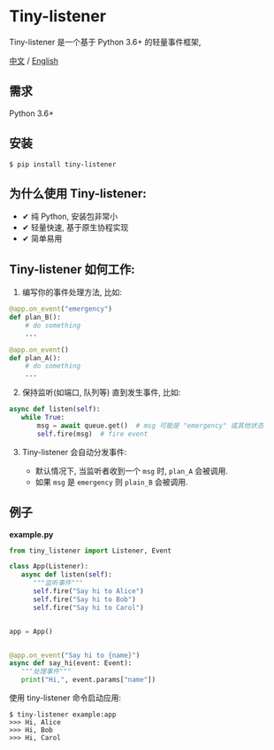 # Tiny-listener

Tiny-listener 是一个基于 Python 3.6+ 的轻量事件框架, 

[中文](README-CN.md) / [English](README.md)

## 需求

Python 3.6+

## 安装

```shell
$ pip install tiny-listener
```

## 为什么使用 Tiny-listener:

- ✔ 纯 Python, 安装包非常小
- ✔ 轻量快速, 基于原生协程实现
- ✔ 简单易用

## Tiny-listener 如何工作:

1. 编写你的事件处理方法, 比如:

```python
@app.on_event("emergency")
def plan_B():
    # do something
    ...

@app.on_event()
def plan_A():
    # do something
    ...
```

2. 保持监听(如端口, 队列等) 直到发生事件, 比如:

```python
async def listen(self):
   while True:
       msg = await queue.get()  # msg 可能是 "emergency" 或其他状态
       self.fire(msg)  # fire event
```

3. Tiny-listener 会自动分发事件:
   
   - 默认情况下, 当监听者收到一个 `msg` 时, `plan_A` 会被调用.
   - 如果 `msg` 是 `emergency` 则 `plain_B` 会被调用.

## 例子

**example.py**

```python
from tiny_listener import Listener, Event

class App(Listener):
   async def listen(self):
      """监听事件"""
      self.fire("Say hi to Alice")
      self.fire("Say hi to Bob")
      self.fire("Say hi to Carol")


app = App()


@app.on_event("Say hi to {name}")
async def say_hi(event: Event):
   """处理事件"""
   print("Hi,", event.params["name"])

```

使用 tiny-listener 命令启动应用:

```shell
$ tiny-listener example:app
>>> Hi, Alice
>>> Hi, Bob
>>> Hi, Carol
```
